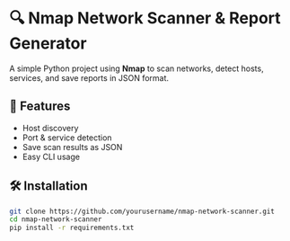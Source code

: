 # 🔍 Nmap Network Scanner & Report Generator

A simple Python project using **Nmap** to scan networks, detect hosts, services, and save reports in JSON format.

## 🚀 Features
- Host discovery
- Port & service detection
- Save scan results as JSON
- Easy CLI usage

## 🛠️ Installation
```bash
git clone https://github.com/yourusername/nmap-network-scanner.git
cd nmap-network-scanner
pip install -r requirements.txt
